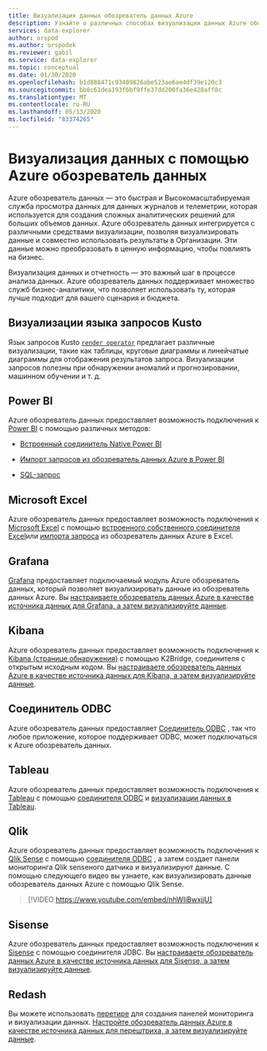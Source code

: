 ```yaml
---
title: Визуализация данных обозреватель данных Azure
description: Узнайте о различных способах визуализации данных Azure обозреватель данных
services: data-explorer
author: orspod
ms.author: orspodek
ms.reviewer: gabil
ms.service: data-explorer
ms.topic: conceptual
ms.date: 01/30/2020
ms.openlocfilehash: b1d888471c93409826abe523ae6ae4df39e120c3
ms.sourcegitcommit: bb8c61dea193fbbf9ffe37dd200fa36e428aff8c
ms.translationtype: MT
ms.contentlocale: ru-RU
ms.lasthandoff: 05/13/2020
ms.locfileid: "83374265"
---
```

# <a name="data-visualization-with-azure-data-explorer"></a>Визуализация данных с помощью Azure обозреватель данных 

Azure обозреватель данных — это быстрая и Высокомасштабируемая служба просмотра данных для данных журналов и телеметрии, которая используется для создания сложных аналитических решений для больших объемов данных. Azure обозреватель данных интегрируется с различными средствами визуализации, позволяя визуализировать данные и совместно использовать результаты в Организации. Эти данные можно преобразовать в ценную информацию, чтобы повлиять на бизнес.

Визуализация данных и отчетность — это важный шаг в процессе анализа данных. Azure обозреватель данных поддерживает множество служб бизнес-аналитики, что позволяет использовать ту, которая лучше подходит для вашего сценария и бюджета.

## <a name="kusto-query-language-visualizations"></a>Визуализации языка запросов Kusto

Язык запросов Kusto [`render operator`](kusto/query/renderoperator.md) предлагает различные визуализации, такие как таблицы, круговые диаграммы и линейчатые диаграммы для отображения результатов запроса. Визуализации запросов полезны при обнаружении аномалий и прогнозировании, машинном обучении и т. д.

## <a name="power-bi"></a>Power BI

Azure обозреватель данных предоставляет возможность подключения к [Power BI](https://powerbi.microsoft.com) с помощью различных методов: 

  * [Встроенный соединитель Native Power BI](power-bi-connector.md)

  * [Импорт запросов из обозреватель данных Azure в Power BI](power-bi-imported-query.md)
 
  * [SQL-запрос](power-bi-sql-query.md)

## <a name="microsoft-excel"></a>Microsoft Excel

Azure обозреватель данных предоставляет возможность подключения к [Microsoft Excel](https://products.office.com/excel) с помощью [встроенного собственного соединителя Excel](excel-connector.md)или [импорта запроса](excel-blank-query.md) из обозреватель данных Azure в Excel.

## <a name="grafana"></a>Grafana

[Grafana](https://grafana.com) предоставляет подключаемый модуль Azure обозреватель данных, который позволяет визуализировать данные из обозреватель данных Azure. Вы [настраиваете обозреватель данных Azure в качестве источника данных для Grafana, а затем визуализируйте данные](grafana.md). 

## <a name="kibana"></a>Kibana

Azure обозреватель данных предоставляет возможность подключения к [Kibana (странице обнаружения)](https://www.elastic.co/guide/en/kibana/6.8/discover.html) с помощью K2Bridge, соединителя с открытым исходным кодом. Вы [настраиваете обозреватель данных Azure в качестве источника данных для Kibana, а затем визуализируйте данные](k2bridge.md).

## <a name="odbc-connector"></a>Соединитель ODBC

Azure обозреватель данных предоставляет [Соединитель ODBC](connect-odbc.md) , так что любое приложение, которое поддерживает ODBC, может подключаться к Azure обозреватель данных.

## <a name="tableau"></a>Tableau

Azure обозреватель данных предоставляет возможность подключения к [Tableau](https://www.tableau.com) с помощью [соединителя ODBC](connect-odbc.md) и [визуализации данных в Tableau](tableau.md).

## <a name="qlik"></a>Qlik

Azure обозреватель данных предоставляет возможность подключения к [Qlik Sense](https://www.qlik.com) с помощью [соединителя ODBC](connect-odbc.md) , а затем создает панели мониторинга Qlik senseного датчика и визуализируют данные. С помощью следующего видео вы узнаете, как визуализировать данные обозреватель данных Azure с помощью Qlik Sense. 

> [!VIDEO https://www.youtube.com/embed/nhWIiBwxjjU]  

## <a name="sisense"></a>Sisense

Azure обозреватель данных предоставляет возможность подключения к [Sisense](https://www.sisense.com) с помощью соединителя JDBC. Вы [настраиваете обозреватель данных Azure в качестве источника данных для Sisense, а затем визуализируйте данные](sisense.md).

## <a name="redash"></a>Redash

Вы можете использовать [перетире](https://redash.io/) для создания панелей мониторинга и визуализации данных. [Настройте обозреватель данных Azure в качестве источника данных для перештриха, а затем визуализируйте данные](redash.md).
